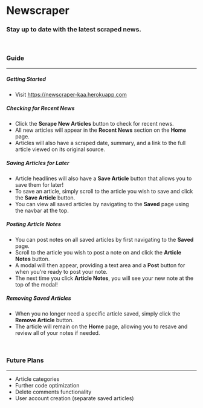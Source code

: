# Newscraper
### Stay up to date with the latest scraped news.
<br/>

### Guide
________________
##### Getting Started
- Visit https://newscraper-kaa.herokuapp.com

##### Checking for Recent News
- Click the **Scrape New Articles** button to check for recent news.
- All new articles will appear in the **Recent News** section on the **Home** page.
- Articles will also have a scraped date, summary, and a link to the full article viewed on its original source.

##### Saving Articles for Later
- Article headlines will also have a **Save Article** button that allows you to save them for later!
- To save an article, simply scroll to the article you wish to save and click the **Save Article** button.
- You can view all saved articles by navigating to the **Saved** page using the navbar at the top.

##### Posting Article Notes
- You can post notes on all saved articles by first navigating to the **Saved** page.
- Scroll to the article you wish to post a note on and click the **Article Notes** button.
- A modal will then appear, providing a text area and a **Post** button for when you're ready to post your note.
- The next time you click **Article Notes**, you will see your new note at the top of the modal!

##### Removing Saved Articles
- When you no longer need a specific article saved, simply click the **Remove Article** button.
- The article will remain on the **Home** page, allowing you to resave and review all of your notes if needed.
<br/>

### Future Plans
________________
- Article categories
- Further code optimization
- Delete comments functionality
- User account creation (separate saved articles)
